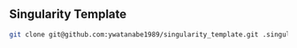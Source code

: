 ## Singularity Template
```bash
git clone git@github.com:ywatanabe1989/singularity_template.git .singularity
```


